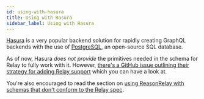 ```yaml
---
id: using-with-hasura
title: Using with Hasura
sidebar_label: Using with Hasura
---
```


[Hasura](https://hasura.io) is a very popular backend solution for rapidly creating GraphQL backends with the use of [PostgreSQL](https://www.postgresql.org), an open-source SQL database.

As of now, Hasura _does not provide_ the primitives needed in the schema for Relay to fully work with it. However, [there's a GitHub issue outlining their strategy for adding Relay support](https://github.com/hasura/graphql-engine/issues/721) which you can have a look at.

You're also encouraged to read the section on [using ReasonRelay with schemas that don't conform to the Relay spec](using-with-schemas-that-dont-conform-to-the-relay-spec).
